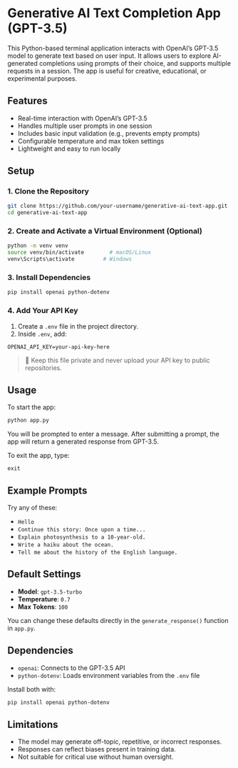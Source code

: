 # Generative AI Text Completion App (GPT-3.5)

This Python-based terminal application interacts with OpenAI’s GPT-3.5 model to generate text based on user input. It allows users to explore AI-generated completions using prompts of their choice, and supports multiple requests in a session. The app is useful for creative, educational, or experimental purposes.

## Features

- Real-time interaction with OpenAI’s GPT-3.5
- Handles multiple user prompts in one session
- Includes basic input validation (e.g., prevents empty prompts)
- Configurable temperature and max token settings
- Lightweight and easy to run locally

## Setup

### 1. Clone the Repository

```bash
git clone https://github.com/your-username/generative-ai-text-app.git
cd generative-ai-text-app
```

### 2. Create and Activate a Virtual Environment (Optional)

```bash
python -m venv venv
source venv/bin/activate        # macOS/Linux
venv\Scripts\activate         # Windows
```

### 3. Install Dependencies

```bash
pip install openai python-dotenv
```

### 4. Add Your API Key

1. Create a `.env` file in the project directory.
2. Inside `.env`, add:

```
OPENAI_API_KEY=your-api-key-here
```

> 🔐 Keep this file private and never upload your API key to public repositories.

## Usage

To start the app:

```bash
python app.py
```

You will be prompted to enter a message. After submitting a prompt, the app will return a generated response from GPT-3.5.

To exit the app, type:

```
exit
```

## Example Prompts

Try any of these:

- `Hello`
- `Continue this story: Once upon a time...`
- `Explain photosynthesis to a 10-year-old.`
- `Write a haiku about the ocean.`
- `Tell me about the history of the English language.`

## Default Settings

- **Model**: `gpt-3.5-turbo`
- **Temperature**: `0.7`
- **Max Tokens**: `100`

You can change these defaults directly in the `generate_response()` function in `app.py`.

## Dependencies

- `openai`: Connects to the GPT-3.5 API
- `python-dotenv`: Loads environment variables from the `.env` file

Install both with:

```bash
pip install openai python-dotenv
```

## Limitations

- The model may generate off-topic, repetitive, or incorrect responses.
- Responses can reflect biases present in training data.
- Not suitable for critical use without human oversight.

